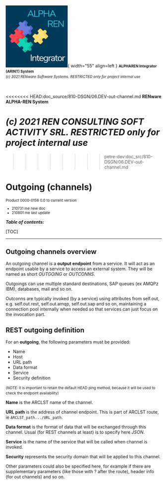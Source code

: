 ![arint_logo](../pictures/arint_logo.png){ width="55" align=left }
<small markdown>**ALPHAREN Integrator (ARINT) System**<br>
*(c) 2021 RENware Software Systems. RESTRICTED only for project internal use*
</small><br><br><br>

<<<<<<<< HEAD:doc_source/810-DSGN/06.DEV-out-channel.md
**RENware ALPHA-REN System**
 
*(c) 2021 REN CONSULTING SOFT ACTIVITY SRL. RESTRICTED only for project internal use*
</small>
========
>>>>>>>> petre-dev:doc_src/810-DSGN/06.DEV-out-channel.md

# Outgoing (channels) 
<small>

Product 0000-0156 0.0 to current version 

* 210731 me new doc 
* 210801 me last update 
</small> 

***Table of contents:***

[TOC]

***



## Outgoing channels overview 

An outgoing channel is a **output endpoint** from a service. It will act as an endpoint usable by a service to access an external system. They will be named as short *OUTGOING* or *OUTCONNS*. 

Outgoings can use multiple standard destinations, SAP  queues (ex AMQPz IBM), databases, mail and so on. 

Outconns are typically invoked (by a service) using attributes from self.out, e.g. self.out.rest, self.out.amqp, self.out.sap and so on, maintaining a connection pool internally when needed so that services can just focus on the invocation part. 

## REST outgoing definition 

For an **outgoing**, the following parameters must be provided: 

* Name 
* Host 
* URL path
* Data format
* Service
* Security definition

<small>

(*NOTE:* it is important to retain the default HEAD ping method, because it will be used to check the endpoint availability) 
</small>

**Name** is the ARCLST name of the channel.

**URL path** is the address of channel endpoint. This is part of ARCLST route, ie `ARCLST_path.../URL_path`.

**Data format** is the format of data that will be exchanged through this channel. Usual (for REST channels at least) is to specify here *JSON*. 

**Service** is the name of the service that will be called when channel is invoked.

**Security** represents the security domain that will be applied to this channel.

Other parameters could also be specified here, for example if there are supplementary parameters (like those with ? after the route), header info (for out channels) and so on.